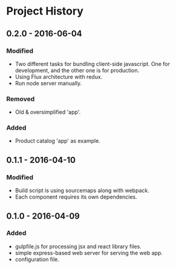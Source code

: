 Project History
===============

## 0.2.0 - 2016-06-04

### Modified

* Two different tasks for bundling client-side javascript. One for development, and the other one is for production.
* Using Flux architecture with redux.
* Run node server manually.

### Removed

* Old & oversimplified 'app'.

### Added

* Product catalog 'app' as example.

## 0.1.1 - 2016-04-10

### Modified

* Build script is using sourcemaps along with webpack.
* Each component requires its own dependencies.

## 0.1.0 - 2016-04-09

### Added
* gulpfile.js for processing jsx and react library files.
* simple express-based web server for serving the web app.
* configuration file.